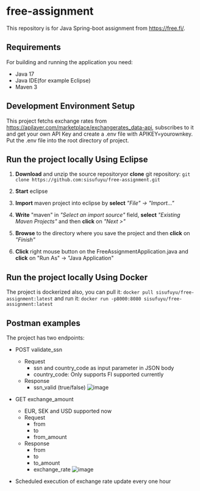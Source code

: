 # free-assignment

This repository is for Java Spring-boot assignment from https://free.fi/. 

## Requirements
For building and running the application you need:
- Java 17
- Java IDE(for example Eclipse)
- Maven 3

## Development Environment Setup
This project fetchs exchange rates from https://apilayer.com/marketplace/exchangerates_data-api, subscribes to it and get your own API Key and create a .env file with 
APIKEY=yourownkey. Put the .env file into the root directory of project. 

## Run the project locally Using Eclipse
1. **Download** and unzip the source repositoryor **clone** git repository:
      ```git clone https://github.com:sisufuyu/free-assignment.git```

2. **Start** eclipse

3. **Import** maven project into eclipse by **select** _"File" &#8594; "Import..."_<br>

4. **Write** "maven" in _"Select an import source"_ field, **select** _"Existing Maven Projects"_ and then **click** on _"Next >"_<br>

5. **Browse** to the directory where you save the project and then **click** on _"Finish"_<br>

6. **Click** right mouse button on the FreeAssignmentApplication.java and **click** on "Run As" -> "Java Application"

## Run the project locally Using Docker
The project is dockerized also, you can pull it:
``` docker pull sisufuyu/free-assignment:latest ```
and run it:
``` docker run -p8000:8080 sisufuyu/free-assignment:latest ```

## Postman examples
The project has two endpoints:
* POST validate_ssn
    * Request
        * ssn and country_code as input parameter in JSON body
        * country_code: Only supports FI supported currently
    * Response
        * ssn_valid (true/false)
![image](https://user-images.githubusercontent.com/20355911/231526842-61b7c1c7-331a-41fd-afbf-e38eb46d5c4d.png)

* GET exchange_amount
    * EUR, SEK and USD supported now
    * Request
        * from
        * to
        * from_amount
    * Response
        * from
        * to
        * to_amount
        * exchange_rate
![image](https://user-images.githubusercontent.com/20355911/231528256-87d8978c-7396-462e-b397-7bc8520b7066.png)

* Scheduled execution of exchange rate update every one hour

    
